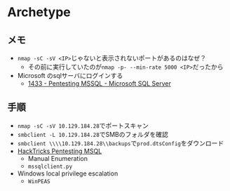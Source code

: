 # Archetype

## メモ

- ``nmap -sC -sV <IP>``じゃないと表示されないポートがあるのはなぜ？
  - その前に実行していたのが``nmap -p- --min-rate 5000 <IP>``だったから
- Microsoft のsqlサーバにログインする 
  - [1433 - Pentesting MSSQL - Microsoft SQL Server](https://book.hacktricks.xyz/network-services-pentesting/pentesting-mssql-microsoft-sql-server)

## 手順

- ``nmap -sC -sV 10.129.184.28``でポートスキャン
- ``smbclient -L 10.129.184.28``でSMBのフォルダを確認
- ``smbclient \\\\10.129.184.28\\backups``で``prod.dtsConfig``をダウンロード
- [HackTricks Pentesting MSQL](https://book.hacktricks.xyz/v/jp/network-services-pentesting/pentesting-mssql-microsoft-sql-server)
  - Manual Enumeration
  - ``mssqlclient.py``
- Windows local privilege escalation
  - ``WinPEAS``